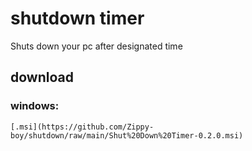 # shutdown timer
 Shuts down your pc after designated time

## download

### windows:
    [.msi](https://github.com/Zippy-boy/shutdown/raw/main/Shut%20Down%20Timer-0.2.0.msi)
    
 
